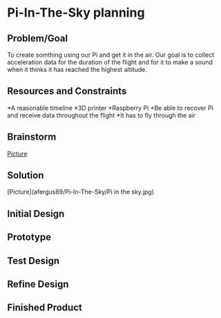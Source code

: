 # Pi-In-The-Sky planning

## Problem/Goal

   To create somthing using our Pi and get it in the air. Our goal is to collect acceleration data for the duration of the flight and for it to make a sound when it thinks it has reached the highest altitude. 

## Resources and Constraints

*A reasonable timeline
*3D printer
*Raspberry Pi
*Be able to recover Pi and receive data throughout the flight
*It has to fly through the air

## Brainstorm

[Picture](afergus89/Pi-In-The-Sky/brain.jpg)

## Solution

[Picture](afergus89/Pi-In-The-Sky/Pi in the sky.jpg)

## Initial Design

## Prototype

## Test Design

## Refine Design

## Finished Product
